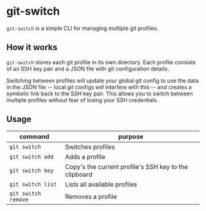 # git-switch

`git-switch` is a simple CLI for managing multiple git profiles.

## How it works

`git-switch` stores each git profile in its own directory. Each profile consists of an SSH key pair and a JSON file with git configuration details.

Switching between profiles will update your global git config to use the data in the JSON file -- local git configs *will* interfere with this -- and creates a symbolic link back to the SSH key pair. This allows you to switch between multiple profiles without fear of losing your SSH credentials.

## Usage

| command             | purpose                                               |
| ------------------- | ----------------------------------------------------- |
| `git switch`        | Switches profiles                                     |
| `git switch add`    | Adds a profile                                        |
| `git switch key`    | Copy's the current profile's SSH key to the clipboard |
| `git switch list`   | Lists all available profiles                          |
| `git switch remove` | Removes a profile                                     |
